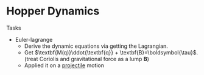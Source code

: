 # Hopper Dynamics
Tasks
- Euler-lagrange
  - Derive the dynamic equations via getting the Lagrangian.
  - Get $\textbf{M(q)}\ddot{\textbf{q}} + \textbf{B}=\boldsymbol{\tau}$. (treat Coriolis and gravitational force as a lump $\textbf{B}$)
  - Applied it on a [projectile](/bootcamp_scripts/1_hopper_dynamics/a_euler-lagrange/projectile.py) motion